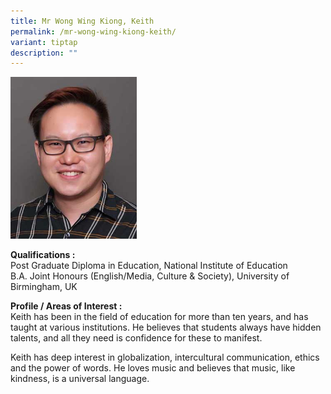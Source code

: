 ```yaml
---
title: Mr Wong Wing Kiong​​, Keith
permalink: /mr-wong-wing-kiong-keith/
variant: tiptap
description: ""
---
```

<p></p>
<div class="isomer-image-wrapper">
<img style="width: 40%;" height="auto" width="100%" alt="Image of Mr Wong Wing Kiong​​, Keith" src="/images/IS/IS_WONG_WING_KIONG_KEITH_7755.jpg">
</div>
<p><strong>Qualifications :<br></strong>Post Graduate Diploma in Education,
National Institute of Education
<br>B.A. Joint Honours (English/Media, Culture &amp; Society), University
of Birmingham, UK</p>
<p><strong>Profile / Areas of Interest :</strong> 
<br>Keith has been in the field of education for more than ten years, and
has taught at various institutions. He believes that students always have
hidden talents, and all they need is confidence for these to manifest.&nbsp;</p>
<p>Keith has&nbsp;deep interest in globalization, intercultural communication,
ethics and the power of words. He loves music and believes that music,
like kindness, is a universal language.</p>